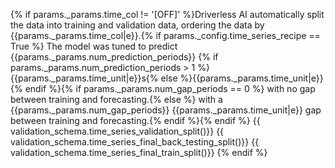 {% if params._params.time_col != '[OFF]' %}Driverless AI automatically split the data into training and validation data, ordering the data by {{params._params.time_col|e}}.{% if params._config.time_series_recipe == True %} The model was tuned to predict {{params._params.num_prediction_periods}} {% if params._params.num_prediction_periods > 1 %}{{params._params.time_unit|e}}s{% else %}{{params._params.time_unit|e}} {% endif %}{% if params._params.num_gap_periods == 0 %} with no gap between training and forecasting.{% else %} with a {{params._params.num_gap_periods}} {{params._params.time_unit|e}} gap between training and forecasting.{% endif %}{% endif %}
{{ validation_schema.time_series_validation_split()}}
{{ validation_schema.time_series_final_back_testing_split()}}
{{ validation_schema.time_series_final_train_split()}}
{% endif %}
